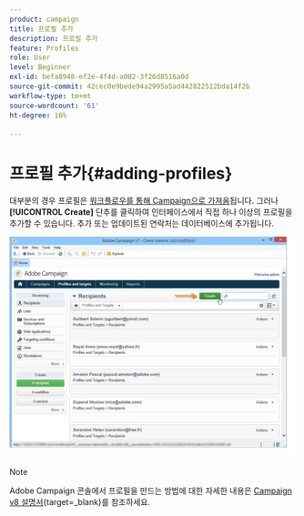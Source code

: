 ```yaml
---
product: campaign
title: 프로필 추가
description: 프로필 추가
feature: Profiles
role: User
level: Beginner
exl-id: befa8948-ef2e-4f4d-a002-3f26d8516a0d
source-git-commit: 42cec0e9bede94a2995a5ad442822512bda14f2b
workflow-type: tm+mt
source-wordcount: '61'
ht-degree: 16%

---
```


# 프로필 추가{#adding-profiles}



대부분의 경우 프로필은 [워크플로우를 통해 Campaign으로 가져옴](../../platform/using/import-export-workflows.md)됩니다. 그러나 **[!UICONTROL Create]** 단추를 클릭하여 인터페이스에서 직접 하나 이상의 프로필을 추가할 수 있습니다. 추가 또는 업데이트된 연락처는 데이터베이스에 추가됩니다.

![](assets/s_ncs_user_profile_add.png)

>[!NOTE]
>
>Adobe Campaign 콘솔에서 프로필을 만드는 방법에 대한 자세한 내용은 [Campaign v8 설명서](https://experienceleague.adobe.com/ko/docs/campaign-classic/using/getting-started/profile-management/adding-profiles){target=_blank}를 참조하세요.


<!--
Enter the information for this profile. The tabs and fields to be completed are described in [Editing a profile](../../platform/using/editing-a-profile.md).

Click **[!UICONTROL Save]** to validate profile creation. The profile is then added in Adobe Campaign database.
-->